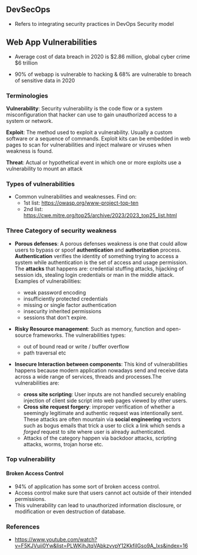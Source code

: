 ## DevSecOps

- Refers to integrating security practices in DevOps Security model

## Web App Vulnerabilities

- Average cost of data breach in 2020 is $2.86 million, global cyber crime $6 trillion

- 90% of webapp is vulnerable to hacking & 68% are vulnerable to breach of sensitive data in 2020

### Terminologies

**Vulnerability**: Security vulnerability is the code flow or a system misconfiguration that hacker can use to gain unauthorized access to a system or network.

**Exploit**: The method used to exploit a vulnerability. Usually a custom software or a sequence of commands. Exploit kits can be embedded in web pages to scan for vulnerabilities and inject malware or viruses when weakness is found.

**Threat**: Actual or hypothetical event in which one or more exploits use a vulnerability to mount an attack

### Types of vulnerabilities

- Common vulnerabilities and weaknesses. Find on:
  - 1st list: https://owasp.org/www-project-top-ten
  - 2nd list: https://cwe.mitre.org/top25/archive/2023/2023_top25_list.html

### Three Category of security weakness

- **Porous defenses**: A porous defenses weakness is one that could allow users to bypass or spoof **authentication** and **authorization** process. **Authentication** verifies the identity of something trying to access a system while authentication is the set of access and usage permission. The **attacks** that happens are: credential stuffing attacks, hijacking of session ids, stealing login credentials or man in the middle attack. Examples of vulnerabilities:

  - weak password encoding
  - insufficiently protected credentials
  - missing or single factor authentication
  - insecurity inherited permissions
  - sessions that don't expire.

- **Risky Resource management**: Such as memory, function and open-source frameworks. The vulnerabilities types:

  - out of bound read or write / buffer overflow
  - path traversal etc

- **Insecure Interaction between components**: This kind of vulnerabilities happens because modern application nowadays send and receive data across a wide range of services, threads and processes.The vulnerabilities are:
  - **cross site scripting**: User inputs are not handled securely enabling injection of client side script into web pages viewed by other users.
  - **Cross site request forgery**: improper verification of whether a seemingly legitimate and authentic request was intentionally sent. These attacks are often mountain via **social engineering** vectors such as bogus emails that trick a user to click a link which sends a _forged_ request to site where user is already authenticated.
  - Attacks of the category happen via backdoor attacks, scripting attacks, worms, trojan horse etc.

### Top vulnerability

#### Broken Access Control

- 94% of application has some sort of broken access control.
- Access control make sure that users cannot act outside of their intended permissions.
- This vulnerability can lead to unauthorized information disclosure, or modification or even destruction of database.

### References

- https://www.youtube.com/watch?v=F5KJVuii0Yw&list=PLWKjhJtqVAbkzvvpY12KkfiIGso9A_Ixs&index=16
